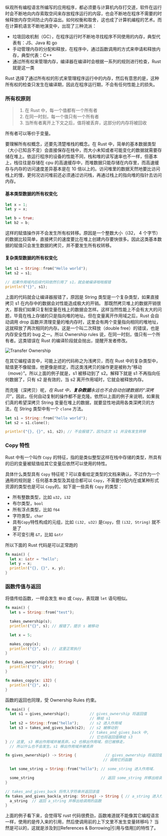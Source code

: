 纵观所有编程语言所编写的应用程序，都必须要与计算机内存打交道，软件在运行时会不断地向内存索取空间来存放程序运行的内容，也会不断地在程序不需要的时候释放内存空间防止内存溢出。如何权衡和取舍，这也成了计算机编程的艺术。而在计算机语言不断地演变中，出现了三种流派：

- 垃圾回收机制（GC），在程序运行时不断地寻找程序不同使用的内存，典型代表有：JS、Java 和 go
- 手动管理内存的分配和释放，在程序中，通过函数调用的方式来申请和释放内存，典型代表：C++
- 通过所有权来管理内存，编译器在编译时会根据一系列的规则进行检查，Rust 就是这一类

Rust 选择了通过所有权的形式来管理程序运行中的内存，然后有意思的是，这种所有权的检查只发生在编译期，因此在程序运行期，不会有任何性能上的损失。

### 所有权原则

> 1. 在 Rust 中，每一个值都有一个所有者
> 2. 在同一时刻，每一个值只有一个所有者
> 3. 当所有者离开上下文之后，值将被丢弃，这部分的内存将被回收

所有者可以等价于变量。

要理解所有权概念，还要先清楚堆栈的概念。在 Rust 中，简单的基本数据类型（大小已知且不变）会直接保存在栈中，而大小未知或者可能变化的数据就需要存储在堆上。依运行程序的设备的性能不同，栈和堆的读写速率也不一样，但基本上，栈往往是存储在 cpu 的高速缓存中，而堆数据只能存储在内存里，而高速缓存与内存的访问速度差异基本是在 10 倍以上的。访问堆里的数据天然地要比访问栈上的慢，更何况访问堆前还必须通过访问栈，再通过栈上的指向堆的指针去访问内存。

#### 基本类型数据的所有权变化

```rust
let x = 1;
let y = x;

let b = true;
let b2 = b;
```

这样的赋值操作并不会发生所有权转移。原因是一个整数大小（i32， 4 个字节）的数据比较简单，直接拷贝的速度要比在堆上创建内存要快很多。因此这类基本数据的赋值只会发生数据的拷贝，并不要发生所有权转移。

#### 复杂类型数据的所有权变化

```rust
let s1 = String::from("Hello world");
let s2 = s1;

// 如果作用域内后续代码依然引用了 s1，就会被编译啪啪报错
println!("{}", s1);
```

上面的代码就会让编译器报错了，原因是 String 类型是一个复杂类型，如果直接拷贝 s1 在内存中的数据会对性能造成极大的开销。
那既然拷贝堆上的数据开销很大，那我们如果只复制变量在栈上的数据会怎样。这样当然性能上不会有太大的问题，毕竟在栈上存储的只是指向堆的地址。但在变量离开作用域之后，Rust 会自动调用 drop 函数并清理变量的堆内存时，这里会有两个变量指向相同的堆地址，这就释放了两次相同的内存。这是一个叫二次释放（double free）的错误，也是内存安全性的 bug 之一。所以 Ownership rules 说，在同一时刻，值只有一个所有者。这类错误在 Rust 的编译阶段就会抛出，提醒开发者修改。

![Transfer Ownership](http://cdn.liwuhou.cn/tmp/20230626074941.png)

在其它编程语言中，可能上述的代码称之为浅拷贝，而在 Rust 中的复杂类型中，赋值更不像赋值，他更像是绑定，而这类浅拷贝的操作更是被称为“移动（move）”。所以上面的例子就是，s1 被移动到了 s2。解释下就是 s1 不再指向任何数据了，只有 s2 是有效的，当 s2 离开作用域时，它就会被释放内存。

而克隆（深拷贝）呢，_在 Rust 中，**复杂数据**永远也不会自动创建数据的“深拷贝”_，因此，任何自动复制的操作都不是克隆。依然以上面的例子来说明，如果我们真的希望深拷贝 String 变量在堆上的数据，就要显性地调用各类深拷贝的方法，在 String 类型中有一个 `clone` 方法。

```rust
let s1 = String::from("hello world");
let s2 = s1.clone();

println!("{}, {}", s1, s2); // 不会报错了，因为这次 s1 并没有发生转移
```

### Copy 特性

Rust 中有一个叫作 `Copy` 的特征，指的是类似整型这样在栈中存储的类型，所具有的旧的变量被赋值给其它变量后依然可以使用的特性。

具体什么类型具有 `Copy` 特征呢？可以查看给定类型的文档来确认，不过作为一个通用的规则是：任何基本类型及其组合都可以 `Copy`，不需要分配内在或某种形式资源的类型也是可以 `Copy`的。如下是一些具有 `Copy` 的类型：

- 所有整数类型，比如 `u32`，`i32`
- 布尔类型，`bool`
- 所有浮点类型，比如 `f64`
- 字符类型，`char`
- 具有`Copy`特性构成的元组，比如 `(i32, u32)` 是`Copy`，但 `(i32, String)` 就不是了
- 不可变引用 `&T`，比如 `&str`

所以下面的 Rust 代码是可以正常跑的

```rust
fn main() {
  let x: &str = "hello";
  let y = x;
  println!("{}, {}", x, y);
}
```

### 函数传值与返回

将值传给函数，一样会发生 `移动` 或 `Copy`，表现跟 `let` 语句相似。

```rust
fn main() {
  let s = String::from("test");

  takes_ownership(s);
  println!("{}", s); // 报错了，提示 s 被移动

  let x = 5;

  makes_copy(x);
  println!("{}", s); // 这里正常执行
}

fn takes_ownership(str: String) {
  println!("{}", str);
}

fn makes_copy(x: i32) {
  println!("{}", x);
}
```

函数的返回也同理，受 Ownership Rules 约束。

```rust
fn main() {
  let s1 = gives_ownership();         // gives_ownership 将返回值
                                      // 移给 s1
  let s2 = String::from("hello");     // s2 进入作用域
  let s3 = takes_and_gives_back(s2);  // s2 被移动到
                                      // takes_and_gives_back 中,
                                      // 它也将返回值移给 s3
} // 这里, s3 移出作用域并被丢弃。s2 也移出作用域，但已被移走，
  // 所以什么也不会发生。s1 移出作用域并被丢弃

fn gives_ownership() -> String {             // gives_ownership 将返回值移动给
                                            // 调用它的函数

  let some_string = String::from("hello"); // some_string 进入作用域.

  some_string                              // 返回 some_string 并移出给调用的函数
}

// takes_and_gives_back 将传入字符串并返回该值
fn takes_and_gives_back(a_string: String) -> String { // a_string 进入作用域
  a_string  // 返回 a_string 并移出给调用的函数
}

```

上面的例子看下来，会觉得写 rust 代码很费劲，函数难道就不能像其它编程语言一样，使用的是传入来的引用，然后使调用前的上下文里不发生变量转移吗？
当然是可以的，这就是涉及到[[References & Borrowing|引用与借用]]的特性了。
